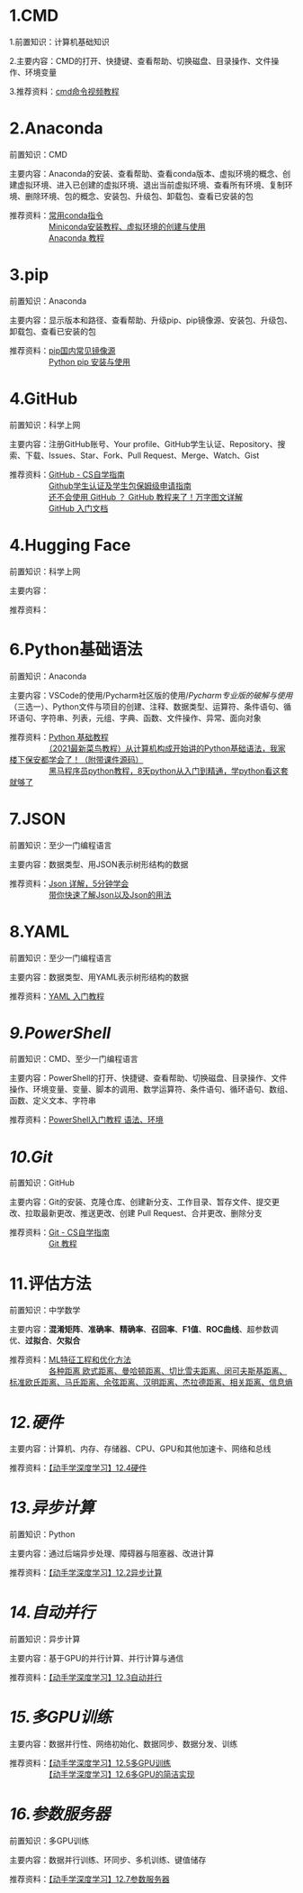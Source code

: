 # 1.CMD
1.前置知识：计算机基础知识  

2.主要内容：CMD的打开、快捷键、查看帮助、切换磁盘、目录操作、文件操作、环境变量

3.推荐资料：[cmd命令视频教程](https://www.bilibili.com/video/BV1RG41137kJ/?spm_id_from=333.337.search-card.all.click&vd_source=8f7be58fae99de36e73582d589f00ca1)
# 2.Anaconda
前置知识：CMD

主要内容：Anaconda的安装、查看帮助、查看conda版本、虚拟环境的概念、创建虚拟环境、进入已创建的虚拟环境、退出当前虚拟环境、查看所有环境、复制环境、删除环境、包的概念、安装包、升级包、卸载包、查看已安装的包

推荐资料：[常用conda指令](https://github.com/Discrete-Mathematics/Flandre-Blog/blob/main/%E5%B8%B8%E7%94%A8conda%E6%8C%87%E4%BB%A4.md)  
　　　　　[Miniconda安装教程、虚拟环境的创建与使用](https://blog.csdn.net/qq_62928482/article/details/139641905?spm=1001.2014.3001.550)  
　　　　　[Anaconda 教程](https://www.runoob.com/python-qt/anaconda-tutorial.html)
# 3.pip
前置知识：Anaconda

主要内容：显示版本和路径、查看帮助、升级pip、pip镜像源、安装包、升级包、卸载包、查看已安装的包

推荐资料：[pip国内常见镜像源](https://github.com/Discrete-Mathematics/Flandre-Blog/blob/main/pip%E5%9B%BD%E5%86%85%E5%B8%B8%E8%A7%81%E9%95%9C%E5%83%8F%E6%BA%90.md)  
　　　　　[Python pip 安装与使用](https://www.runoob.com/w3cnote/python-pip-install-usage.html)
# 4.GitHub
前置知识：科学上网

主要内容：注册GitHub账号、Your profile、GitHub学生认证、Repository、搜索、下载、Issues、Star、Fork、Pull Request、Merge、Watch、Gist

推荐资料：[GitHub - CS自学指南](https://csdiy.wiki/%E5%BF%85%E5%AD%A6%E5%B7%A5%E5%85%B7/GitHub/#github_1)  
　　　　　[Github学生认证及学生包保姆级申请指南](https://zhuanlan.zhihu.com/p/578964972)  
　　　　　[还不会使用 GitHub ？ GitHub 教程来了！万字图文详解](https://zhuanlan.zhihu.com/p/369486197)   
　　　　　[GitHub 入门文档](https://docs.github.com/zh/get-started)  
# 4.Hugging Face
前置知识：科学上网  

主要内容：  

推荐资料：  
# 6.Python基础语法
前置知识：Anaconda

主要内容：VSCode的使用/Pycharm社区版的使用/*Pycharm专业版的破解与使用*（三选一）、Python文件与项目的创建、注释、数据类型、运算符、条件语句、循环语句、字符串、列表，元组、字典、函数、文件操作、异常、面向对象

推荐资料：[Python 基础教程](https://www.runoob.com/python/python-object.html)  
　　　　　[（2021最新菜鸟教程）从计算机构成开始讲的Python基础语法，我家楼下保安都学会了！（附带课件源码）](https://www.bilibili.com/video/BV1Y64y1r7Pu/?spm_id_from=333.999.0.0)   
　　　　　[黑马程序员python教程，8天python从入门到精通，学python看这套就够了](https://www.bilibili.com/video/BV1qW4y1a7fU/?spm_id_from=333.999.0.0&vd_source=8f7be58fae99de36e73582d589f00ca1)
# 7.JSON
前置知识：至少一门编程语言

主要内容：数据类型、用JSON表示树形结构的数据

推荐资料：[Json 详解，5分钟学会](https://www.bilibili.com/video/BV1We411y7wn/?spm_id_from=333.337.search-card.all.click&vd_source=8f7be58fae99de36e73582d589f00ca1)  
　　　　　[带你快速了解Json以及Json的用法](https://www.bilibili.com/video/BV1954y1p7s6/?spm_id_from=333.337.search-card.all.click&vd_source=8f7be58fae99de36e73582d589f00ca1)
# 8.YAML
前置知识：至少一门编程语言

主要内容：数据类型、用YAML表示树形结构的数据

推荐资料：[YAML 入门教程](https://www.runoob.com/w3cnote/yaml-intro.html)
# *9.PowerShell*
前置知识：CMD、至少一门编程语言

主要内容：PowerShell的打开、快捷键、查看帮助、切换磁盘、目录操作、文件操作、环境变量、变量、脚本的调用、数学运算符、条件语句、循环语句、数组、函数、定义文本、字符串

推荐资料：[PowerShell入门教程 语法、环境](https://zhuanlan.zhihu.com/p/353196872)
# *10.Git*
前置知识：GitHub

主要内容：Git的安装、克隆仓库、创建新分支、工作目录、暂存文件、提交更改、拉取最新更改、推送更改、创建 Pull Request、合并更改、删除分支

推荐资料：[Git - CS自学指南](https://csdiy.wiki/%E5%BF%85%E5%AD%A6%E5%B7%A5%E5%85%B7/Git/)  
　　　　　[Git 教程](https://www.runoob.com/git/git-tutorial.html)  
# 11.评估方法
前置知识：中学数学

主要内容：**混淆矩阵**、**准确率**、**精确率**、**召回率**、**F1值**、**ROC曲线**、超参数调优、**过拟合**、**欠拟合**

推荐资料：[ML特征工程和优化方法](https://github.com/NLP-LOVE/ML-NLP/tree/master/Machine%20Learning/8.%20ML%E7%89%B9%E5%BE%81%E5%B7%A5%E7%A8%8B%E5%92%8C%E4%BC%98%E5%8C%96%E6%96%B9%E6%B3%95#31-%E5%87%86%E7%A1%AE%E7%8E%87accuracy)  
　　　　　[各种距离 欧式距离、曼哈顿距离、切比雪夫距离、闵可夫斯基距离、标准欧氏距离、马氏距离、余弦距离、汉明距离、杰拉德距离、相关距离、信息熵](https://www.cnblogs.com/AlvinSui/p/8931074.html)
# *12.硬件*
主要内容：计算机、内存、存储器、CPU、GPU和其他加速卡、网络和总线  

推荐资料：[【动手学深度学习】12.4硬件](https://zh.d2l.ai/chapter_computational-performance/hardware.html#id16)  
# *13.异步计算*
前置知识：Python  

主要内容：通过后端异步处理、障碍器与阻塞器、改进计算  

推荐资料：[【动手学深度学习】12.2异步计算](https://zh.d2l.ai/chapter_computational-performance/async-computation.html)   
# *14.自动并行*
前置知识：异步计算  

主要内容：基于GPU的并行计算、并行计算与通信  

推荐资料：[【动手学深度学习】12.3自动并行](https://zh.d2l.ai/chapter_computational-performance/auto-parallelism.html)  
# *15.多GPU训练*
主要内容：数据并行性、网络初始化、数据同步、数据分发、训练  

推荐资料：[【动手学深度学习】12.5多GPU训练](https://zh.d2l.ai/chapter_computational-performance/multiple-gpus.html)  
　　　　　[【动手学深度学习】12.6多GPU的简洁实现](https://zh.d2l.ai/chapter_computational-performance/multiple-gpus-concise.html)  
# *16.参数服务器*
前置知识：多GPU训练  

主要内容：数据并行训练、环同步、多机训练、键值储存  

推荐资料：[【动手学深度学习】12.7参数服务器](https://zh.d2l.ai/chapter_computational-performance/parameterserver.html)
